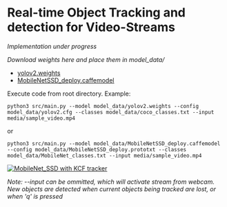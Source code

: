# Real-time Object Tracking and detection for Video-Streams


*Implementation under progress*


*Download weights here and place them in model_data/*
- [yolov2.weights](https://www.dropbox.com/s/57zhd75mmmc5olf/yolov2.weights?dl=0)
- [MobileNetSSD_deploy.caffemodel](https://www.dropbox.com/s/d7pxo7kw67zb0e1/MobileNetSSD_deploy.caffemodel?dl=0)


Execute code from root directory. Example: 
```
python3 src/main.py --model model_data/yolov2.weights --config model_data/yolov2.cfg --classes model_data/coco_classes.txt --input media/sample_video.mp4
```


or 


```
python3 src/main.py --model model_data/MobileNetSSD_deploy.caffemodel --config model_data/MobileNetSSD_deploy.prototxt --classes model_data/MobileNet_classes.txt --input media/sample_video.mp4
```


[![MobileNet_SSD with KCF tracker](https://imgur.com/a/kdXFn)](https://www.youtube.com/watch?v=levZEJKcPjM&feature=youtu.be "MobileNet_SSD with KCF tracker")


*Note: --input can be ommitted, which will activate stream from webcam. New objects are detected when current objects being tracked are lost, or when 'q' is pressed*